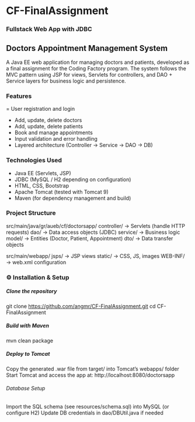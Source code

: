 # CF-FinalAssignment
### Fullstack Web App with JDBC

## Doctors Appointment Management System

A Java EE web application for managing doctors and patients, developed as a final assignment for the Coding Factory program.
The system follows the MVC pattern using JSP for views, Servlets for controllers, and DAO + Service layers for business logic and persistence.

### Features
= User registration and login
- Add, update, delete doctors
- Add, update, delete patients
- Book and manage appointments
- Input validation and error handling
- Layered architecture (Controller → Service → DAO → DB)

### Technologies Used
- Java EE (Servlets, JSP)
- JDBC (MySQL / H2 depending on configuration)
- HTML, CSS, Bootstrap
- Apache Tomcat (tested with Tomcat 9)
- Maven (for dependency management and build)

### Project Structure
src/main/java/gr/aueb/cf/doctorsapp/
    controller/   → Servlets (handle HTTP requests)
    dao/          → Data access objects (JDBC)
    service/      → Business logic
    model/        → Entities (Doctor, Patient, Appointment)
    dto/          → Data transfer objects

src/main/webapp/
    jsps/         → JSP views
    static/       → CSS, JS, images
    WEB-INF/      → web.xml configuration

    
### ⚙️ Installation & Setup

##### Clone the repository
git clone https://github.com/angmr/CF-FinalAssignment.git
cd CF-FinalAssignment

##### Build with Maven
mvn clean package

##### Deploy to Tomcat
Copy the generated .war file from target/ into Tomcat’s webapps/ folder
Start Tomcat and access the app at: http://localhost:8080/doctorsapp

###### Database Setup
Import the SQL schema (see resources/schema.sql) into MySQL (or configure H2)
Update DB credentials in dao/DBUtil.java if needed
